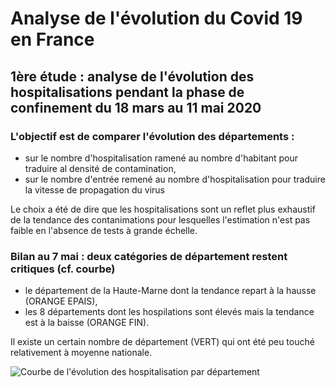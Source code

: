 # Analyse de l'évolution du Covid 19 en France

## 1ère étude : analyse de l'évolution des hospitalisations pendant la phase de confinement du 18 mars au 11 mai 2020

### L'objectif est de comparer l'évolution des départements :
- sur le nombre d'hospitalisation ramené au nombre d'habitant pour traduire al densité de contamination,
- sur le nombre d'entrée remené au nombre d'hospitalisation pour traduire la vitesse de propagation du virus

Le choix a été de dire que les hospitalisations sont un reflet plus exhaustif de la tendance des contanimations pour lesquelles l'estimation n'est pas faible en l'absence de tests à grande échelle.

### Bilan au 7 mai : deux catégories de département restent critiques (cf. courbe)
- le département de la Haute-Marne dont la tendance repart à la hausse (ORANGE EPAIS),
- les 8 départements dont les hospilations sont élevés mais la tendance est à la baisse (ORANGE FIN).

Il existe un certain nombre de département (VERT) qui ont été peu touché relativement à moyenne nationale.

![Courbe de l'évolution des hospitalisation par département]()
